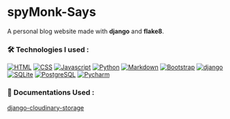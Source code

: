 # spyMonk-Says

A personal blog website made with **django** and **flake8**.


###  🛠 Technologies I used :

<a href="#"><img alt="HTML" src="https://img.shields.io/badge/HTML5-E34F26?style=for-the-badge&logo=html5&logoColor=white"></a>
<a href="#"><img alt="CSS" src="https://img.shields.io/badge/CSS3-1572B6?style=for-the-badge&logo=css3&logoColor=white"></a>
<a href="#"><img alt="Javascript" src="https://img.shields.io/badge/javascript-FFD700?style=for-the-badge&logo=javascript&logoColor=black"></a>
<a href="#"><img alt="Python" src="https://img.shields.io/badge/Python-3776AB?style=for-the-badge&logo=python&logoColor=white"></a>
<a href="#"><img alt="Markdown" src="https://img.shields.io/badge/markdown-000000?style=for-the-badge&logo=markdown&logoColor=white"></a>
<a href="#"><img alt="Bootstrap" src="https://img.shields.io/badge/Bootstrap-563D7C?style=for-the-badge&logo=bootstrap&logoColor=white"></a>
<a href="#"><img alt="django" src="https://img.shields.io/badge/django-25A162?style=for-the-badge&logo=django&logoColor=white"></a>
<a href="#"><img alt="SQLite" src ="https://img.shields.io/badge/SQLite-316192?style=for-the-badge&logo=sqlite&logoColor=white"></a>
<a href="#"><img alt="PostgreSQL" src ="https://img.shields.io/badge/PostgreSQL-316192?style=for-the-badge&logo=postgresql&logoColor=white"></a>
<a href="#"><img alt="Pycharm" src="https://img.shields.io/badge/pycharm-FFD700?style=for-the-badge&logo=pycharm&logoColor=black"></a>


###  📙 Documentations Used :

<a href="https://pypi.org/project/django-cloudinary-storage/">django-cloudinary-storage</a>
